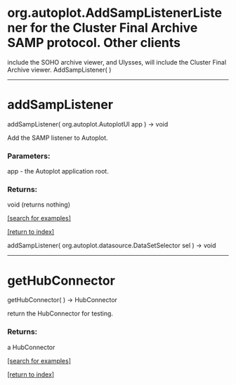 # org.autoplot.AddSampListenerListener for the Cluster Final Archive SAMP protocol.  Other clients
 include the SOHO archive viewer, and Ulysses, will include the
 Cluster Final Archive viewer.
AddSampListener( )


***
<a name="addSampListener"></a>
# addSampListener
addSampListener( org.autoplot.AutoplotUI app ) &rarr; void

Add the SAMP listener to Autoplot.

### Parameters:
app - the Autoplot application root.

### Returns:
void (returns nothing)


<a href="https://github.com/autoplot/dev/search?q=addSampListener&unscoped_q=addSampListener">[search for examples]</a>

<a href="https://github.com/autoplot/documentation/blob/master/javadoc/index-all.md">[return to index]</a>

addSampListener( org.autoplot.datasource.DataSetSelector sel ) &rarr; void<br>
***
<a name="getHubConnector"></a>
# getHubConnector
getHubConnector(  ) &rarr; HubConnector

return the HubConnector for testing.

### Returns:
a HubConnector


<a href="https://github.com/autoplot/dev/search?q=getHubConnector&unscoped_q=getHubConnector">[search for examples]</a>

<a href="https://github.com/autoplot/documentation/blob/master/javadoc/index-all.md">[return to index]</a>

